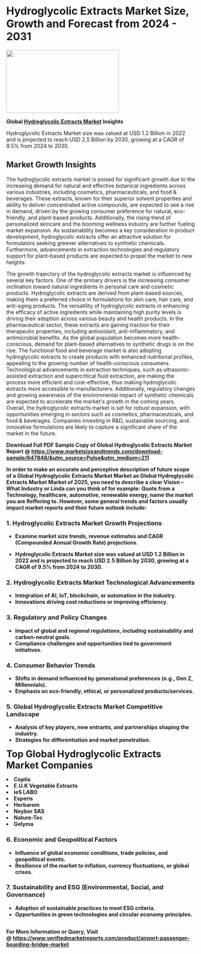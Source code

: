 <H1>Hydroglycolic Extracts Market Size, Growth and Forecast from 2024 - 2031</H1><img class="aligncenter size-medium wp-image-584254" src="https://thirdeyenews.in/wp-content/uploads/2024/09/Global-Market-Research-300x168.jpeg" alt="" width="300" height="168" /><p><strong>Global&nbsp;<a href="https://www.marketsizeandtrends.com/download-sample/647848/&amp;utm_source=Pulse&amp;utm_medium=211">Hydroglycolic Extracts Market</a> Insights</strong></p><p>Hydroglycolic Extracts Market size was valued at USD 1.2 Billion in 2022 and is projected to reach USD 2.5 Billion by 2030, growing at a CAGR of 9.5% from 2024 to 2030.</p><p><h2>Market Growth Insights</h2> <p>The hydroglycolic extracts market is poised for significant growth due to the increasing demand for natural and effective botanical ingredients across various industries, including cosmetics, pharmaceuticals, and food & beverages. These extracts, known for their superior solvent properties and ability to deliver concentrated active compounds, are expected to see a rise in demand, driven by the growing consumer preference for natural, eco-friendly, and plant-based products. Additionally, the rising trend of personalized skincare and the booming wellness industry are further fueling market expansion. As sustainability becomes a key consideration in product development, hydroglycolic extracts offer an attractive solution for formulators seeking greener alternatives to synthetic chemicals. Furthermore, advancements in extraction technologies and regulatory support for plant-based products are expected to propel the market to new heights.</p> <p><strong></strong></p> <p>The growth trajectory of the hydroglycolic extracts market is influenced by several key factors. One of the primary drivers is the increasing consumer inclination toward natural ingredients in personal care and cosmetic products. Hydroglycolic extracts are derived from plant-based sources, making them a preferred choice in formulations for skin care, hair care, and anti-aging products. The versatility of hydroglycolic extracts in enhancing the efficacy of active ingredients while maintaining high purity levels is driving their adoption across various beauty and health products. In the pharmaceutical sector, these extracts are gaining traction for their therapeutic properties, including antioxidant, anti-inflammatory, and antimicrobial benefits. As the global population becomes more health-conscious, demand for plant-based alternatives to synthetic drugs is on the rise. The functional food and beverage market is also adopting hydroglycolic extracts to create products with enhanced nutritional profiles, appealing to the growing number of health-conscious consumers. Technological advancements in extraction techniques, such as ultrasonic-assisted extraction and supercritical fluid extraction, are making the process more efficient and cost-effective, thus making hydroglycolic extracts more accessible to manufacturers. Additionally, regulatory changes and growing awareness of the environmental impact of synthetic chemicals are expected to accelerate the market's growth in the coming years. Overall, the hydroglycolic extracts market is set for robust expansion, with opportunities emerging in sectors such as cosmetics, pharmaceuticals, and food & beverages. Companies investing in R&D, sustainable sourcing, and innovative formulations are likely to capture a significant share of the market in the future.</p> <p><strong></p><p><span class=""><strong>Download Full PDF Sample Copy of Global Hydroglycolic Extracts Market Report</strong> @ <a href="https://www.marketsizeandtrends.com/download-sample/647848/&amp;utm_source=Pulse&amp;utm_medium=211" target="_blank">https://www.marketsizeandtrends.com/download-sample/647848/&amp;utm_source=Pulse&amp;utm_medium=211</a></span></p><p>In order to make an accurate and perceptive description of future scope of a Global&nbsp;Hydroglycolic Extracts Market Market as Global&nbsp;Hydroglycolic Extracts Market Market of 2025, you need to describe a clear Vision &ndash; What Industry or Linda can you think of for example: Quote from a Technology, healthcare, automotive, renewable energy, name the market you are Reffering to. However, some general trends and factors usually impact market reports and their future outlook include:</p><h3>1.&nbsp;<strong>Hydroglycolic Extracts Market Growth Projections</strong></h3><ul><li>Examine market size trends, revenue estimates and CAGR (Compounded Annual Growth Rate) projections.</li><li><p>Hydroglycolic Extracts Market size was valued at USD 1.2 Billion in 2022 and is projected to reach USD 2.5 Billion by 2030, growing at a CAGR of 9.5% from 2024 to 2030.</p></li></ul><h3>2.&nbsp;<strong>Hydroglycolic Extracts Market Technological Advancements</strong></h3><ul><li>Integration of AI, IoT, blockchain, or automation in the industry.</li><li>Innovations driving cost reductions or improving efficiency.</li></ul><h3>3.&nbsp;<strong>Regulatory and Policy Changes</strong></h3><ul><li>Impact of global and regional regulations, including sustainability and carbon-neutral goals.</li><li>Compliance challenges and opportunities tied to government initiatives.</li></ul><h3>4.&nbsp;<strong>Consumer Behavior Trends</strong></h3><ul><li>Shifts in demand influenced by generational preferences (e.g., Gen Z, Millennials).</li><li>Emphasis on eco-friendly, ethical, or personalized products/services.</li></ul><h3>5.&nbsp;<strong>Global Hydroglycolic Extracts Market Competitive Landscape</strong></h3><ul><li>Analysis of key players, new entrants, and partnerships shaping the industry.</li><li>Strategies for differentiation and market penetration.</li></ul><p data-pm-slice="1 1 []"><span style="color: inherit; font-family: inherit; font-size: 25px;">Top Global Hydroglycolic Extracts Market Companies</span></p><div class="" data-test-id=""><p><li>Coptis</li><li> E.U.K Vegetable Extracts</li><li> ieS LABO</li><li> Esperis</li><li> Herbarom</li><li> Neyber SAS</li><li> Nature-Tec</li><li> Gelyma</li></p></div><h3>6.&nbsp;<strong>Economic and Geopolitical Factors</strong></h3><ul><li>Influence of global economic conditions, trade policies, and geopolitical events.</li><li>Resilience of the market to inflation, currency fluctuations, or global crises.</li></ul><h3>7.&nbsp;<strong>Sustainability and ESG (Environmental, Social, and Governance)</strong></h3><ul><li>Adoption of sustainable practices to meet ESG criteria.</li><li>Opportunities in green technologies and circular economy principles.</li></ul><h2><strong style="font-size: 14px;">For More Information or Query, Visit @&nbsp;</strong><a style="background-color: #ffffff; font-size: 14px;" href="https://www.marketsizeandtrends.com/report/hydroglycolic-extracts-market/" target="_blank">https://www.verifiedmarketreports.com/product/airport-passenger-boarding-bridge-market</a></h2>
